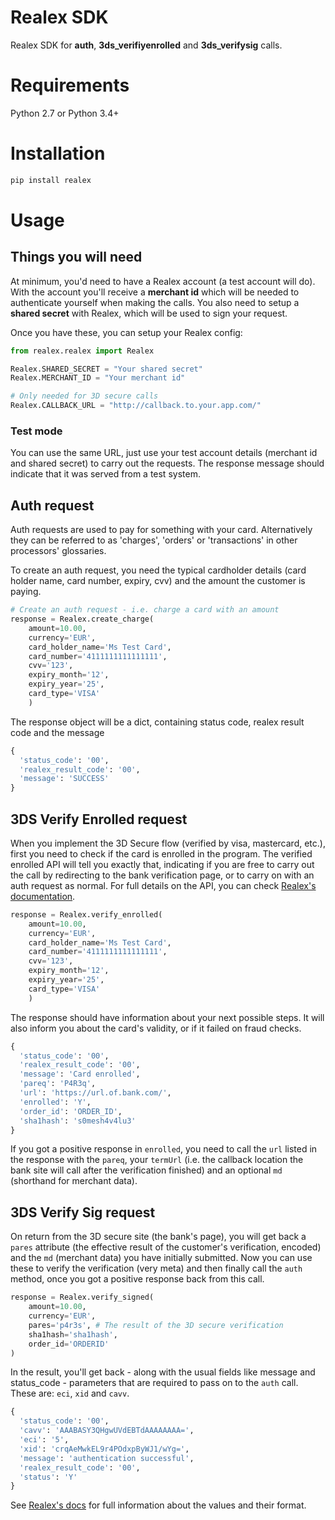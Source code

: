 # Realex SDK

Realex SDK for **auth**, **3ds\_verifiyenrolled** and **3ds\_verifysig** calls.

# Requirements

Python 2.7 or Python 3.4+

# Installation

```bash
pip install realex
```

# Usage

## Things you will need

At minimum, you'd need to have a Realex account (a test account will do). With the account you'll receive a **merchant id** which will be needed to authenticate yourself when making the calls. You also need to setup a **shared secret** with Realex, which will be used to sign your request.

Once you have these, you can setup your Realex config:

```python
from realex.realex import Realex

Realex.SHARED_SECRET = "Your shared secret"
Realex.MERCHANT_ID = "Your merchant id"

# Only needed for 3D secure calls
Realex.CALLBACK_URL = "http://callback.to.your.app.com/"
```

### Test mode

You can use the same URL, just use your test account details (merchant id and shared secret) to carry out the requests. The response message should indicate that it was served from a test system.

## Auth request

Auth requests are used to pay for something with your card. Alternatively they can be referred to as 'charges', 'orders' or 'transactions' in other processors' glossaries.

To create an auth request, you need the typical cardholder details (card holder name, card number, expiry, cvv) and the amount the customer is paying.

```python
# Create an auth request - i.e. charge a card with an amount
response = Realex.create_charge(
    amount=10.00,
    currency='EUR',
    card_holder_name='Ms Test Card',
    card_number='4111111111111111',
    cvv='123',
    expiry_month='12',
    expiry_year='25',
    card_type='VISA'
    )
```

The response object will be a dict, containing status code, realex result code and the message

```python
{
  'status_code': '00',
  'realex_result_code': '00',
  'message': 'SUCCESS'
}
```

## 3DS Verify Enrolled request

When you implement the 3D Secure flow (verified by visa, mastercard, etc.), first you need to check if the card is enrolled in the program. The verified enrolled API will tell you exactly that, indicating if you are free to carry out the call by redirecting to the bank verification page, or to carry on with an auth request as normal. For full details on the API, you can check [Realex's documentation](https://developer.realexpayments.com/#!/api/3d-secure/verify-enrolled).

```python
response = Realex.verify_enrolled(
    amount=10.00,
    currency='EUR',
    card_holder_name='Ms Test Card',
    card_number='4111111111111111',
    cvv='123',
    expiry_month='12',
    expiry_year='25',
    card_type='VISA'
    )
```

The response should have information about your next possible steps. It will also inform you about the card's validity, or if it failed on fraud checks.

```python
{
  'status_code': '00',
  'realex_result_code': '00',
  'message': 'Card enrolled',
  'pareq': 'P4R3q',
  'url': 'https://url.of.bank.com/',
  'enrolled': 'Y',
  'order_id': 'ORDER_ID',
  'sha1hash': 's0mesh4v4lu3'
}
```

If you got a positive response in `enrolled`, you need to call the `url` listed in the response with the `pareq`, your `termUrl` (i.e. the callback location the bank site will call after the verification finished) and an optional `md` (shorthand for merchant data).

## 3DS Verify Sig request

On return from the 3D secure site (the bank's page), you will get back a `pares` attribute (the effective result of the customer's verification, encoded) and the `md` (merchant data) you have initially submitted. Now you can use these to verify the verification (very meta) and then finally call the `auth` method, once you got a positive response back from this call.

```python
response = Realex.verify_signed(
    amount=10.00,
    currency='EUR',
    pares='p4r3s', # The result of the 3D secure verification
    sha1hash='sha1hash',
    order_id='ORDERID'
)
```

In the result, you'll get back - along with the usual fields like message and status_code - parameters that are required to pass on to the `auth` call. These are: `eci`, `xid` and `cavv`.

```python
{
  'status_code': '00',
  'cavv': 'AAABASY3QHgwUVdEBTdAAAAAAAA=',
  'eci': '5',
  'xid': 'crqAeMwkEL9r4POdxpByWJ1/wYg=',
  'message': 'authentication successful',
  'realex_result_code': '00',
  'status': 'Y'
}
```

See [Realex's docs](https://developer.realexpayments.com/#!/api/3d-secure/3ds-verifysig) for full information about the values and their format.
